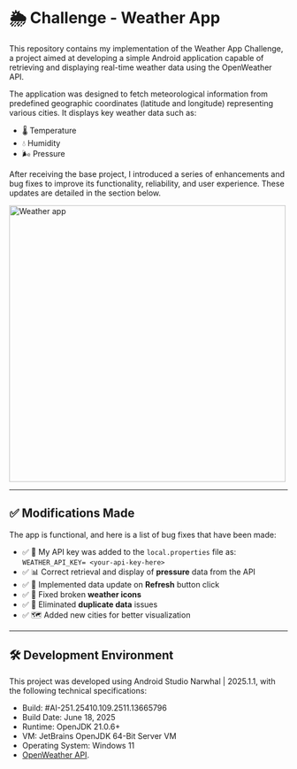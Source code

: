 # 🌦️ Challenge - Weather App

This repository contains my implementation of the Weather App Challenge, a project aimed at developing a simple Android application capable of retrieving and displaying real-time weather data using the OpenWeather API.

The application was designed to fetch meteorological information from predefined geographic coordinates (latitude and longitude) representing various cities. It displays key weather data such as:

- 🌡️ Temperature
- 💧 Humidity
- 🌬️ Pressure

After receiving the base project, I introduced a series of enhancements and bug fixes to improve its functionality, reliability, and user experience. These updates are detailed in the section below.



<img src="weather_app.gif" alt="Weather app" height="500">

---

## ✅ Modifications Made

The app is functional, and here is a list of bug fixes that have been made:

- ✅ 🔑 My API key was added to the `local.properties` file as: `WEATHER_API_KEY= <your-api-key-here>`
- ✅ 📊 Correct retrieval and display of **pressure** data from the API
- ✅ 🔄 Implemented data update on **Refresh** button click
- ✅ 🎨 Fixed broken **weather icons**
- ✅ 🧹 Eliminated **duplicate data** issues
- ✅ 🗺️ Added new cities for better visualization

---
## 🛠️ Development Environment
This project was developed using Android Studio Narwhal | 2025.1.1, with the following technical specifications:

- Build: #AI-251.25410.109.2511.13665796
- Build Date: June 18, 2025
- Runtime: OpenJDK 21.0.6+
- VM: JetBrains OpenJDK 64-Bit Server VM
- Operating System: Windows 11
- [OpenWeather API](https://openweathermap.org/api).

